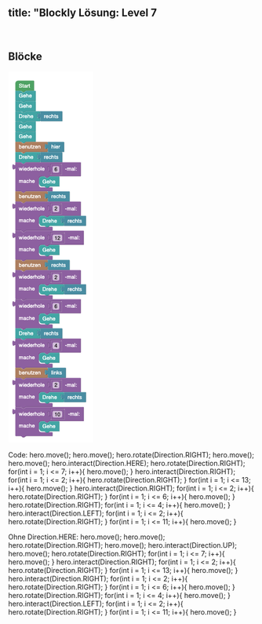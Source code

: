 title: "Blockly Lösung: Level 7
---
​
## Blöcke
![solution](doc/produs_unterlagen/solution/blockly/img/loesung_level_7.png)

Code:
hero.move();
hero.move();
hero.rotate(Direction.RIGHT);
hero.move();
hero.move();
hero.interact(Direction.HERE);
hero.rotate(Direction.RIGHT);
for(int i = 1; i <= 7; i++){
    hero.move();
}
hero.interact(Direction.RIGHT);
for(int i = 1; i <= 2; i++){
    hero.rotate(Direction.RIGHT);
}
for(int i = 1; i <= 13; i++){
    hero.move();
}
hero.interact(Direction.RIGHT);
for(int i = 1; i <= 2; i++){
    hero.rotate(Direction.RIGHT);
}
for(int i = 1; i <= 6; i++){
    hero.move();
}
hero.rotate(Direction.RIGHT);
for(int i = 1; i <= 4; i++){
    hero.move();
}
hero.interact(Direction.LEFT);
for(int i = 1; i <= 2; i++){
    hero.rotate(Direction.RIGHT);
}
for(int i = 1; i <= 11; i++){
    hero.move();
}

Ohne Direction.HERE:
hero.move();
hero.move();
hero.rotate(Direction.RIGHT);
hero.move();
hero.interact(Direction.UP);
hero.move();
hero.rotate(Direction.RIGHT);
for(int i = 1; i <= 7; i++){
    hero.move();
}
hero.interact(Direction.RIGHT);
for(int i = 1; i <= 2; i++){
    hero.rotate(Direction.RIGHT);
}
for(int i = 1; i <= 13; i++){
    hero.move();
}
hero.interact(Direction.RIGHT);
for(int i = 1; i <= 2; i++){
    hero.rotate(Direction.RIGHT);
}
for(int i = 1; i <= 6; i++){
    hero.move();
}
hero.rotate(Direction.RIGHT);
for(int i = 1; i <= 4; i++){
    hero.move();
}
hero.interact(Direction.LEFT);
for(int i = 1; i <= 2; i++){
    hero.rotate(Direction.RIGHT);
}
for(int i = 1; i <= 11; i++){
    hero.move();
}